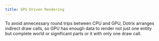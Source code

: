 ```yaml
---
title: GPU Driven Rendering
---
```


To avoid annecessary round trips between CPU and GPU, Dotrix arranges
indirect draw calls, so GPU has enough data to render not just one
entity but complete world or significant parts or it with only one
draw call.
